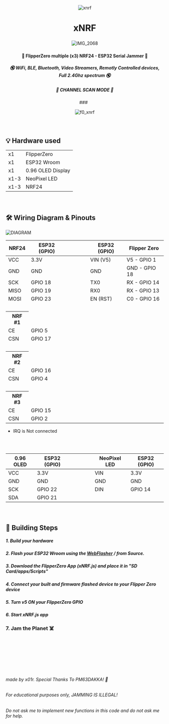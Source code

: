 <div align="center">
  
![xnrf](https://github.com/user-attachments/assets/62c7c6a0-44fa-45d8-a7c8-347fbcda6dd6)
<h1>xNRF </h1>

###
![IMG_2068](https://github.com/user-attachments/assets/f2609e4c-0e5a-449c-b02f-a71efac246d1)




###
<h4> 🐬 FlipperZero multiple (x3) NRF24 - ESP32 Serial Jammer 🐬 </h4>
<h5> 🔇 WiFi, BLE, Bluetooth, Video Streamers, Remotly Controlled devices, Full 2.4Ghz spectrum 🔇</h5>
<h5>📡 CHANNEL SCAN MODE 📡</h5>
###
&nbsp;

![f0_xnrf](https://github.com/user-attachments/assets/a894a59c-9a4a-473d-974b-00ee1378100a)
###
&nbsp;
###

</div>



## 💡 Hardware used
<table>
<tbody>
<tr><td>x1</td><td>FlipperZero</td></tr>
<tr><td>x1</td><td>ESP32 Wroom</td></tr>
<tr><td>x1</td><td>0.96 OLED Display</td></tr>
<tr><td>x1-3</td><td>NeoPixel LED</td></tr>
<tr><td>x1-3</td><td>NRF24</td></tr>
</tbody>
</table>

###
&nbsp;
###

## 🛠 Wiring Diagram & Pinouts

![DIAGRAM](https://github.com/user-attachments/assets/10ee8470-2820-4744-a197-4f7944d21286)


<table>
<thead><th>NRF24</th><th>ESP32 (GPIO)</th><th> &nbsp; &nbsp; &nbsp; &nbsp; &nbsp; &nbsp; &nbsp; &nbsp; </th><th>ESP32 (GPIO)</th><th>Flipper Zero</th></thead>
<tbody>
<tr><td>VCC</td><td>3.3V</td><td></td><td>VIN (V5)</td><td>V5 - GPIO 1 </td></tr>
<tr><td>GND</td><td>GND</td><td></td><td>GND</td><td>GND - GPIO 18 </td></tr>
<tr><td>SCK</td><td>GPIO 18</td><td></td><td>TX0</td><td>RX - GPIO 14 </td></tr>
<tr><td>MISO</td><td>GPIO 19</td><td></td><td>RX0</td><td>RX - GPIO 13 </td></tr>
<tr><td>MOSI</td><td>GPIO 23</td><td></td><td>EN (RST)</td><td>C0 - GPIO 16 </td></tr>
<tr><td>&nbsp;</td><td></td></tr>
<tr><th>NRF #1</th><td></td></tr>
<tr><td>CE</td><td>GPIO 5</td></tr>
<tr><td>CSN</td><td>GPIO 17</td></tr>
<tr><td>&nbsp;</td><td></td></tr>
<tr><th>NRF #2</th><td></td></tr>
<tr><td>CE</td><td>GPIO 16</td></tr>
<tr><td>CSN</td><td>GPIO 4</td></tr>
<tr><td>&nbsp;</td><td></td></tr>
<tr><th>NRF #3</th><td></td></tr>
<tr><td>CE</td><td>GPIO 15</td></tr>
<tr><td>CSN</td><td>GPIO 2</td></tr>
  
</tbody>
</table>

* IRQ is Not connected

###
&nbsp;
###

<table>
<thead><th>0.96 OLED</th><th>ESP32 (GPIO)</th><th> &nbsp; &nbsp; &nbsp; &nbsp; &nbsp; &nbsp; &nbsp; &nbsp; </th><th>NeoPixel LED</th><th>ESP32 (GPIO)</th></thead>
<tbody>
<tr><td>VCC</td><td>3.3V</td><td></td><td>VIN</td><td>3.3V</td></tr>
<tr><td>GND</td><td>GND</td><td></td><td>GND</td><td>GND</td></tr>
<tr><td>SCK</td><td>GPIO 22</td><td></td><td>DIN</td><td>GPIO 14 </td></tr>
<tr><td>SDA</td><td>GPIO 21</td><td></td></tr>
</tbody>
</table>



###
&nbsp;
###



## 🚀 Building Steps

<h5> 1. Build your hardware </h5>
<h5> 2. Flash your ESP32 Wroom using the <a href="https://f0n00b.github.io/xNRF/WebFlasher/">WebFlasher</a> / from Source. </h5>
<h5> 3. Download the FlipperZero App (xNRF.js) and place it in "SD Card/apps/Scripts" </h5>
<h5> 4. Connect your built and firmware flashed device to your Flipper Zero device </h5>
<h5> 5. Turn v5 ON your FlipperZero GPIO </h5>
<h5> 6. Start xNRF.js app </h5>
<h3> 7. Jam the Planet ☠️ </h3>

<br />
<br />
<br />
<br />
<br />
<br />
  
###### made by x01r. Special Thanks To PM63DAKKA! 💖
###### For educational purposes only, JAMMING IS ILLEGAL!
###### Do not ask me to implement new functions in this code and do not ask me for help.
